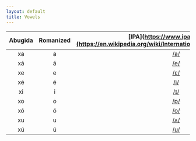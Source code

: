 ```yaml
---
layout: default
title: Vowels
---
```


|Abugida|Romanized|[IPA](https://www.ipachart.com/](https://en.wikipedia.org/wiki/International_Phonetic_Alphabet_chart)|
|:-:|:-:|:-:|
|<ab>xa</ab>|a|[/a/](https://en.wikipedia.org/wiki/Open_front_unrounded_vowel)|
|<ab>xá</ab>|á|[/e/](https://en.wikipedia.org/wiki/Close-mid_front_unrounded_vowel)|
|<ab>xe</ab>|e|[/ɛ/](https://en.wikipedia.org/wiki/Open-mid_front_unrounded_vowel)|
|<ab>xé</ab>|é|[/i/](https://en.wikipedia.org/wiki/Close_front_unrounded_vowel)|
|<ab>xi</ab>|i|[/ɪ/](https://en.wikipedia.org/wiki/Near-close_near-front_unrounded_vowel)|
|<ab>xo</ab>|o|[/ɒ/](https://en.wikipedia.org/wiki/Open_back_rounded_vowel)|
|<ab>xó</ab>|ó|[/o/](https://en.wikipedia.org/wiki/Close-mid_back_rounded_vowel)|
|<ab>xu</ab>|u|[/ʌ/](https://en.wikipedia.org/wiki/Open-mid_back_unrounded_vowel)|
|<ab>xú</ab>|ú|[/u/](https://en.wikipedia.org/wiki/Close_back_rounded_vowel)|
